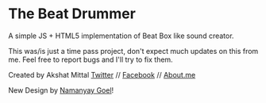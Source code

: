 The Beat Drummer
===========

A simple JS + HTML5 implementation of Beat Box like sound creator.

This was/is just a time pass project, don't expect much updates on this from me. Feel free to report bugs and I'll try to fix them.

Created by Akshat Mittal
[Twitter](http://twitter.com/itsreallyakshat) // [Facebook](http://facebook.com/itsreallyakshat) // [About.me](http://about.me/akshatmittal)

New Design by [Namanyay Goel](http://namanyayg.com/)!